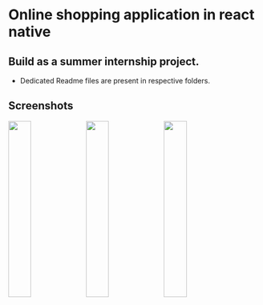 # Online shopping application in react native

## Build as a summer internship project.

- Dedicated Readme files are present in respective folders.

## Screenshots

<p float="left">
  <img src="https://github.com/user-attachments/assets/b6328835-3884-4316-83d4-c91f4480d51d" width="30%"/>
  <img src="https://github.com/user-attachments/assets/57a28aae-e02d-4e03-b216-d029d41ee81b" width="30%"/>
  <img src="https://github.com/user-attachments/assets/865469dd-b2e0-4ea7-b0fa-3875aac00b9d" width="30%"/>
</p>
